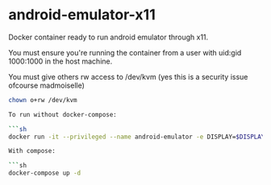 # android-emulator-x11
Docker container ready to run android emulator through x11.

You must ensure you're running the container from a user with uid:gid 1000:1000 in the host machine.

You must give others rw access to /dev/kvm (yes this is a security issue ofcourse madmoiselle)
```sh
chown o+rw /dev/kvm

To run without docker-compose:

```sh
docker run -it --privileged --name android-emulator -e DISPLAY=$DISPLAY -v /tmp/.X11-unix:/tmp/.X11-unix --entrypoint="emulator64-x86" pinfake/android-emulator-x11 "@nexus"

With compose:

```sh
docker-compose up -d
